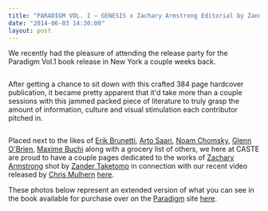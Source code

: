 ```yaml
---
title: "PARADIGM VOL. I – GENESIS x Zachary Armstrong Editorial by Zander Taketomo"
date: "2014-06-03 14:30:00"
layout: post
---
```


<p>We recently had the pleasure of attending the release party for the Paradigm Vol.1 book release in New York a couple weeks back.&nbsp;</p>

<p><img alt="" data-rich-file-id="21" src="http://s3.amazonaws.com/caste-server-production/rich/rich_files/rich_files/21/blog/ztt-9005.jpg" /></p>

<p>After getting a chance to sit down with this crafted 384 page hardcover publication,&nbsp;it became pretty apparent that it&#39;d take more than a couple sessions with this jammed packed piece of literature to truly grasp the amount of information, culture and visual stimulation each&nbsp;contributor pitched in.&nbsp;</p>

<p><img alt="" data-rich-file-id="23" src="http://s3.amazonaws.com/caste-server-production/rich/rich_files/rich_files/23/blog/ztt-8971-19f1b8a3-6fc6-4082-94bd-a82fd3d12427.jpg" /><img alt="" data-rich-file-id="24" src="http://s3.amazonaws.com/caste-server-production/rich/rich_files/rich_files/24/blog/ztt-8978.jpg" /><img alt="" data-rich-file-id="22" src="http://s3.amazonaws.com/caste-server-production/rich/rich_files/rich_files/22/blog/ztt-8983-95af333b-9462-4a03-b967-3eb8b34304ca.jpg" /></p>

<p>Placed next to the likes of <a href="http://erikbrunetti.com/">Erik Brunetti</a>, <a href="http://www.artosaari.com/">Arto Saari</a>, <a href="http://www.chomsky.info/">Noam Chomsky</a>, <a href="http://glennobrien.com/">Glenn O&#39;Brien</a>, <a href="http://mxme.tumblr.com/">Maxime Buchi</a> along with a grocery list of others, we here at CASTE are proud to have a couple pages dedicated to the works of <a href="http://zacharyarmstrong.co/">Zachary Armstrong</a> shot by <a href="http://www.zandertaketomo.com/">Zander Taketomo</a> in connection with our recent video released by <a href="http://chrismulhern.tumblr.com/">Chris Mulhern</a> <a href="https://vimeo.com/86785302">here</a>.&nbsp;</p>

<p>These photos below represent an extended version of what you can see in the book available for purchase over on the <a href="http://paradigm-goods.myshopify.com/">Paradigm</a> site <a href="http://paradigm-goods.myshopify.com/products/paradigm-vol-i-genesis">here</a>.&nbsp;</p>

<p><img alt="" data-rich-file-id="25" src="http://s3.amazonaws.com/caste-server-production/rich/rich_files/rich_files/25/blog/zarmstrong-01.jpg" /><img alt="" data-rich-file-id="26" src="http://s3.amazonaws.com/caste-server-production/rich/rich_files/rich_files/26/blog/zarmstrong-02.jpg" /><img alt="" data-rich-file-id="27" src="http://s3.amazonaws.com/caste-server-production/rich/rich_files/rich_files/27/blog/zarmstrong-03.jpg" /><img alt="" data-rich-file-id="28" src="http://s3.amazonaws.com/caste-server-production/rich/rich_files/rich_files/28/blog/zarmstrong-04.jpg" /><img alt="" data-rich-file-id="29" src="http://s3.amazonaws.com/caste-server-production/rich/rich_files/rich_files/29/blog/zarmstrong-05.jpg" /><img alt="" data-rich-file-id="30" src="http://s3.amazonaws.com/caste-server-production/rich/rich_files/rich_files/30/blog/zarmstrong-06.jpg" /></p>

<p><img alt="" data-rich-file-id="31" src="http://s3.amazonaws.com/caste-server-production/rich/rich_files/rich_files/31/blog/zarmstrong-08.jpg" /></p>

<p><img alt="" data-rich-file-id="32" src="http://s3.amazonaws.com/caste-server-production/rich/rich_files/rich_files/32/blog/zarmstrong-07.jpg" /></p>

<p><img alt="" data-rich-file-id="33" src="http://s3.amazonaws.com/caste-server-production/rich/rich_files/rich_files/33/blog/zarmstrong-09.jpg" /></p>

<p><img alt="" data-rich-file-id="34" src="http://s3.amazonaws.com/caste-server-production/rich/rich_files/rich_files/34/blog/zarmstrong-10.jpg" /></p>

<p><img alt="" data-rich-file-id="35" src="http://s3.amazonaws.com/caste-server-production/rich/rich_files/rich_files/35/blog/zarmstrong-11.jpg" /></p>

<p><img alt="" data-rich-file-id="36" src="http://s3.amazonaws.com/caste-server-production/rich/rich_files/rich_files/36/blog/zarmstrong-12.jpg" /><img alt="" data-rich-file-id="42" src="http://s3.amazonaws.com/caste-server-production/rich/rich_files/rich_files/42/blog/zarmstrong-13.jpg" /></p>

<p><img alt="" data-rich-file-id="38" src="http://s3.amazonaws.com/caste-server-production/rich/rich_files/rich_files/38/blog/zarmstrong-14.jpg" /></p>

<p><img alt="" data-rich-file-id="39" src="http://s3.amazonaws.com/caste-server-production/rich/rich_files/rich_files/39/blog/zarmstrong-15.jpg" /></p>

<p><img alt="" data-rich-file-id="40" src="http://s3.amazonaws.com/caste-server-production/rich/rich_files/rich_files/40/blog/zarmstrong-16.jpg" /></p>

<p><img alt="" data-rich-file-id="41" src="http://s3.amazonaws.com/caste-server-production/rich/rich_files/rich_files/41/blog/zarmstrong-17.jpg" /></p>

